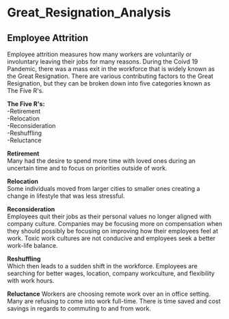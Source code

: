 # Great_Resignation_Analysis

## Employee Attrition

Employee attrition measures how many workers are voluntarily or involuntary leaving their jobs for many reasons. During the Coivd 19 Pandemic, there was a mass exit in the workforce that is widely known as the Great Resignation. There are various contributing factors to the Great Resignation, but they can be broken down into five categories known as The Five R's.

<b>The Five R's:</b></br>
    -Retirement</br>
    -Relocation</br>
    -Reconsideration</br>
    -Reshuffling</br>
    -Reluctance</br>

<b>Retirement</b></br>
Many had the desire to spend more time with loved ones during an uncertain time and to focus on priorities outside of work.

<b>Relocation</b></br>
Some individuals moved from larger cities to smaller ones creating a change in lifestyle that was less stressful.

<b>Reconsideration</b></br>
Employees quit their jobs as their personal values no longer aligned with company culture. Companies may be focusing more on compensation when they should possibly be focusing on improving how their employees feel at work. Toxic work cultures are not conducive and employees seek a better work-life balance.

<b>Reshuffling</b></br>
Which then leads to a sudden shift in the workforce. Employees are searching for better wages, location, company workculture, and flexibility with work hours.

<b>Reluctance</b>
Workers are choosing remote work over an in office setting. Many are refusing to come into work full-time. There is time saved and cost savings in regards to commuting to and from work.